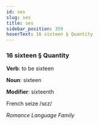 ```yaml
---
id: ses
slug: ses
title: ses
sidebar_position: 359
hoverText: 16 sixteen § Quantity
---
```


### 16 sixteen § Quantity

**Verb**: to be sixteen

**Noun**: sixteen

**Modifier**: sixteenth

French seize /sɛz/

*Romance Language Family*
